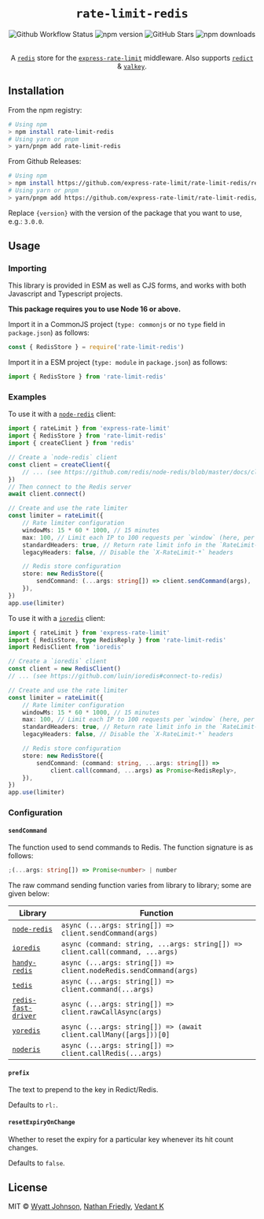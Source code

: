 # <div align="center"> `rate-limit-redis` </div>

<div align="center">
	<img alt="Github Workflow Status" src="https://github.com/express-rate-limit/rate-limit-redis/actions/workflows/ci.yaml/badge.svg"/>
	<img alt="npm version" src="https://img.shields.io/npm/v/rate-limit-redis.svg"/>
	<img alt="GitHub Stars" src="https://img.shields.io/github/stars/express-rate-limit/rate-limit-redis"/>
	<img alt="npm downloads" src="https://img.shields.io/npm/dm/rate-limit-redis"/>
</div>

<br>

<div align="center">

A [`redis`](https://github.com/redis/redis) store for the
[`express-rate-limit`](https://github.com/nfriedly/express-rate-limit)
middleware. Also supports [`redict`](https://redict.io/) &
[`valkey`](https://valkey.io/).

</div>

## Installation

From the npm registry:

```sh
# Using npm
> npm install rate-limit-redis
# Using yarn or pnpm
> yarn/pnpm add rate-limit-redis
```

From Github Releases:

```sh
# Using npm
> npm install https://github.com/express-rate-limit/rate-limit-redis/releases/download/v{version}/rate-limit-redis.tgz
# Using yarn or pnpm
> yarn/pnpm add https://github.com/express-rate-limit/rate-limit-redis/releases/download/v{version}/rate-limit-redis.tgz
```

Replace `{version}` with the version of the package that you want to use, e.g.:
`3.0.0`.

## Usage

### Importing

This library is provided in ESM as well as CJS forms, and works with both
Javascript and Typescript projects.

**This package requires you to use Node 16 or above.**

Import it in a CommonJS project (`type: commonjs` or no `type` field in
`package.json`) as follows:

```ts
const { RedisStore } = require('rate-limit-redis')
```

Import it in a ESM project (`type: module` in `package.json`) as follows:

```ts
import { RedisStore } from 'rate-limit-redis'
```

### Examples

To use it with a [`node-redis`](https://github.com/redis/node-redis) client:

```ts
import { rateLimit } from 'express-rate-limit'
import { RedisStore } from 'rate-limit-redis'
import { createClient } from 'redis'

// Create a `node-redis` client
const client = createClient({
	// ... (see https://github.com/redis/node-redis/blob/master/docs/client-configuration.md)
})
// Then connect to the Redis server
await client.connect()

// Create and use the rate limiter
const limiter = rateLimit({
	// Rate limiter configuration
	windowMs: 15 * 60 * 1000, // 15 minutes
	max: 100, // Limit each IP to 100 requests per `window` (here, per 15 minutes)
	standardHeaders: true, // Return rate limit info in the `RateLimit-*` headers
	legacyHeaders: false, // Disable the `X-RateLimit-*` headers

	// Redis store configuration
	store: new RedisStore({
		sendCommand: (...args: string[]) => client.sendCommand(args),
	}),
})
app.use(limiter)
```

To use it with a [`ioredis`](https://github.com/luin/ioredis) client:

```ts
import { rateLimit } from 'express-rate-limit'
import { RedisStore, type RedisReply } from 'rate-limit-redis'
import RedisClient from 'ioredis'

// Create a `ioredis` client
const client = new RedisClient()
// ... (see https://github.com/luin/ioredis#connect-to-redis)

// Create and use the rate limiter
const limiter = rateLimit({
	// Rate limiter configuration
	windowMs: 15 * 60 * 1000, // 15 minutes
	max: 100, // Limit each IP to 100 requests per `window` (here, per 15 minutes)
	standardHeaders: true, // Return rate limit info in the `RateLimit-*` headers
	legacyHeaders: false, // Disable the `X-RateLimit-*` headers

	// Redis store configuration
	store: new RedisStore({
		sendCommand: (command: string, ...args: string[]) =>
			client.call(command, ...args) as Promise<RedisReply>,
	}),
})
app.use(limiter)
```

### Configuration

#### `sendCommand`

The function used to send commands to Redis. The function signature is as
follows:

```ts
;(...args: string[]) => Promise<number> | number
```

The raw command sending function varies from library to library; some are given
below:

| Library                                                            | Function                                                                      |
| ------------------------------------------------------------------ | ----------------------------------------------------------------------------- |
| [`node-redis`](https://github.com/redis/node-redis)                | `async (...args: string[]) => client.sendCommand(args)`                       |
| [`ioredis`](https://github.com/luin/ioredis)                       | `async (command: string, ...args: string[]) => client.call(command, ...args)` |
| [`handy-redis`](https://github.com/mmkal/handy-redis)              | `async (...args: string[]) => client.nodeRedis.sendCommand(args)`             |
| [`tedis`](https://github.com/silkjs/tedis)                         | `async (...args: string[]) => client.command(...args)`                        |
| [`redis-fast-driver`](https://github.com/h0x91b/redis-fast-driver) | `async (...args: string[]) => client.rawCallAsync(args)`                      |
| [`yoredis`](https://github.com/djanowski/yoredis)                  | `async (...args: string[]) => (await client.callMany([args]))[0]`             |
| [`noderis`](https://github.com/wallneradam/noderis)                | `async (...args: string[]) => client.callRedis(...args)`                      |

#### `prefix`

The text to prepend to the key in Redict/Redis.

Defaults to `rl:`.

#### `resetExpiryOnChange`

Whether to reset the expiry for a particular key whenever its hit count changes.

Defaults to `false`.

## License

MIT © [Wyatt Johnson](https://github.com/wyattjoh),
[Nathan Friedly](https://nfriedly.com),
[Vedant K](https://github.com/gamemaker1)
